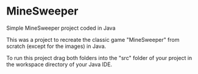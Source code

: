 # MineSweeper
Simple MineSweeper project coded in Java

This was a project to recreate the classic game "MineSweeper" from scratch (except for the images) in Java.

To run this project drag both folders into the "src" folder of your project in the workspace directory of your Java IDE.
